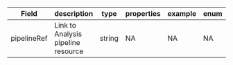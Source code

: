 |Field | description | type | properties | example | enum|
| ---| ---| ---| ---| ---| --- |
| pipelineRef | Link to Analysis pipeline resource | string | NA | NA | NA|
